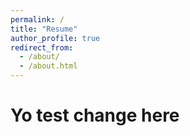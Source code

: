 ```yaml
---
permalink: /
title: "Resume"
author_profile: true
redirect_from: 
  - /about/
  - /about.html
---
```


Yo test change here
=====
